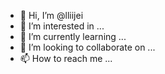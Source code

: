 - 👋 Hi, I’m @lliijei
- 👀 I’m interested in ...
- 🌱 I’m currently learning ...
- 💞️ I’m looking to collaborate on ...
- 📫 How to reach me ...

<!---
lliijei/lliijei is a ✨ special ✨ repository because its `README.md` (this file) appears on your GitHub profile.
You can click the Preview link to take a look at your changes.
--->
